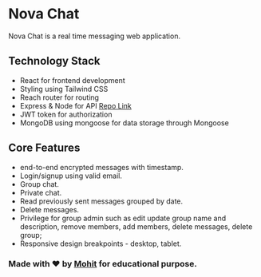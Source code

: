 # Nova Chat

Nova Chat is a real time messaging web application.

## Technology Stack

- React for frontend development
- Styling using Tailwind CSS
- Reach router for routing
- Express & Node for API [Repo Link](https://github.com/mohit-codes/Nova-chat--Backend)
- JWT token for authorization 
- MongoDB using mongoose for data storage through Mongoose

## Core Features
- end-to-end encrypted messages with timestamp.
- Login/signup using valid email.
- Group chat.
- Private chat.
- Read previously sent messages grouped by date.
- Delete messages.
- Privilege for group admin such as edit update group name and description, remove members, add members, delete messages, delete group;
- Responsive design breakpoints - desktop, tablet.

 ### Made with ❤️ by [Mohit](https://twitter.com/Mohit_codes) for educational purpose.